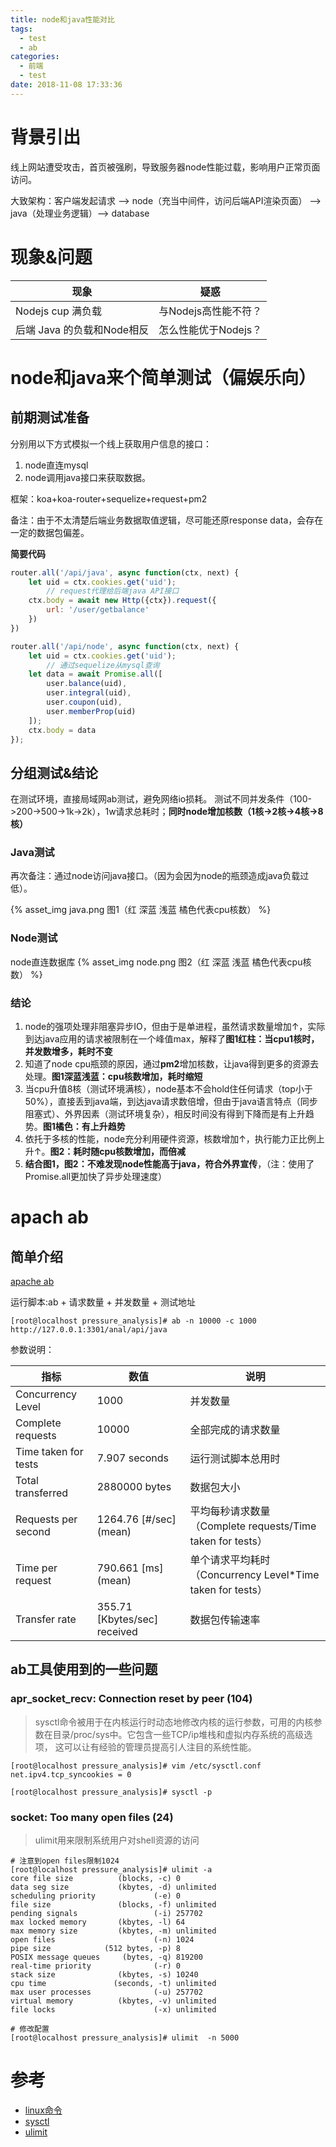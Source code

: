 ```yaml
---
title: node和java性能对比
tags:
  - test
  - ab
categories:
  - 前端
  - test
date: 2018-11-08 17:33:36
---
```



# 背景引出
线上网站遭受攻击，首页被强刷，导致服务器node性能过载，影响用户正常页面访问。

大致架构：客户端发起请求 --> node（充当中间件，访问后端API渲染页面） --> java（处理业务逻辑）--> database

# 现象&问题
| 现象 | 疑惑 |
| -- | -- |
| Nodejs cup 满负载| 与Nodejs高性能不符？ |
| 后端 Java 的负载和Node相反 | 怎么性能优于Nodejs？ |

# node和java来个简单测试（偏娱乐向）
## 前期测试准备
分别用以下方式模拟一个线上获取用户信息的接口：
1. node直连mysql
2. node调用java接口来获取数据。

框架：koa+koa-router+sequelize+request+pm2

备注：由于不太清楚后端业务数据取值逻辑，尽可能还原response data，会存在一定的数据包偏差。

**简要代码**
````js
router.all('/api/java', async function(ctx, next) {
	let uid = ctx.cookies.get('uid');
        // request代理给后端java API接口
	ctx.body = await new Http({ctx}).request({
		url: '/user/getbalance'
	})
})
````
````js
router.all('/api/node', async function(ctx, next) {
	let uid = ctx.cookies.get('uid');
        // 通过sequelize从mysql查询
	let data = await Promise.all([
		user.balance(uid),
		user.integral(uid),
		user.coupon(uid),
		user.memberProp(uid)
	]);
	ctx.body = data
});
````

## 分组测试&结论
在测试环境，直接局域网ab测试，避免网络io损耗。
测试不同并发条件（100->200->500->1k->2k），1w请求总耗时；**同时node增加核数（1核->2核->4核->8核）**

### Java测试
再次备注：通过node访问java接口。（因为会因为node的瓶颈造成java负载过低）。

{% asset_img java.png 图1（红 深蓝 浅蓝 橘色代表cpu核数） %}

### Node测试
node直连数据库
{% asset_img node.png 图2（红 深蓝 浅蓝 橘色代表cpu核数） %}

### 结论
1. node的强项处理非阻塞异步IO，但由于是单进程，虽然请求数量增加↑，实际到达java应用的请求被限制在一个峰值max，解释了**图1红柱：当cpu1核时，并发数增多，耗时不变**
2. 知道了node cpu瓶颈的原因，通过**pm2**增加核数，让java得到更多的资源去处理。**图1深蓝浅蓝：cpu核数增加，耗时缩短**
3. 当cpu升值8核（测试环境满核），node基本不会hold住任何请求（top小于50%），直接丢到java端，到达java请求数倍增，但由于java语言特点（同步阻塞式）、外界因素（测试环境复杂），相反时间没有得到下降而是有上升趋势。**图1橘色：有上升趋势**
4. 依托于多核的性能，node充分利用硬件资源，核数增加↑，执行能力正比例上升↑。**图2：耗时随cpu核数增加，而倍减**
5. **结合图1，图2：**不难发现node性能高于java，符合**外界宣传**，（注：使用了Promise.all更加快了异步处理速度）

# apach ab
## 简单介绍
[apache ab](https://httpd.apache.org/docs/2.4/programs/ab.html)

运行脚本:ab + 请求数量 + 并发数量 + 测试地址
````
[root@localhost pressure_analysis]# ab -n 10000 -c 1000 http://127.0.0.1:3301/anal/api/java
````

参数说明：

| 指标 | 数值 | 说明 |
| --- | --- | --- |
| Concurrency Level | 1000 | 并发数量 |
| Complete requests | 10000 | 全部完成的请求数量 |
| Time taken for tests | 7.907 seconds | 运行测试脚本总用时 |
| Total transferred | 2880000 bytes | 数据包大小 |
| Requests per second | 1264.76 [#/sec] (mean) | 平均每秒请求数量（Complete requests/Time taken for tests） |
| Time per request | 790.661 [ms] (mean) | 单个请求平均耗时（Concurrency Level*Time taken for tests） |
| Transfer rate | 355.71 [Kbytes/sec] received | 数据包传输速率 |

## ab工具使用到的一些问题
### apr_socket_recv: Connection reset by peer (104)
> sysctl命令被用于在内核运行时动态地修改内核的运行参数，可用的内核参数在目录/proc/sys中。它包含一些TCP/ip堆栈和虚拟内存系统的高级选项， 这可以让有经验的管理员提高引人注目的系统性能。
````
[root@localhost pressure_analysis]# vim /etc/sysctl.conf
net.ipv4.tcp_syncookies = 0

[root@localhost pressure_analysis]# sysctl -p
````

### socket: Too many open files (24)
> ulimit用来限制系统用户对shell资源的访问

````
# 注意到open files限制1024
[root@localhost pressure_analysis]# ulimit -a
core file size          (blocks, -c) 0
data seg size           (kbytes, -d) unlimited
scheduling priority             (-e) 0
file size               (blocks, -f) unlimited
pending signals                 (-i) 257702
max locked memory       (kbytes, -l) 64
max memory size         (kbytes, -m) unlimited
open files                      (-n) 1024
pipe size            (512 bytes, -p) 8
POSIX message queues     (bytes, -q) 819200
real-time priority              (-r) 0
stack size              (kbytes, -s) 10240
cpu time               (seconds, -t) unlimited
max user processes              (-u) 257702
virtual memory          (kbytes, -v) unlimited
file locks                      (-x) unlimited

# 修改配置
[root@localhost pressure_analysis]# ulimit  -n 5000
````

# 参考
- [linux命令](http://man.linuxde.net/sysctl)
- [sysctl](https://www.cnblogs.com/felixzh/p/8295471.html)
- [ulimit](https://blog.csdn.net/hexuan1/article/details/45191549)